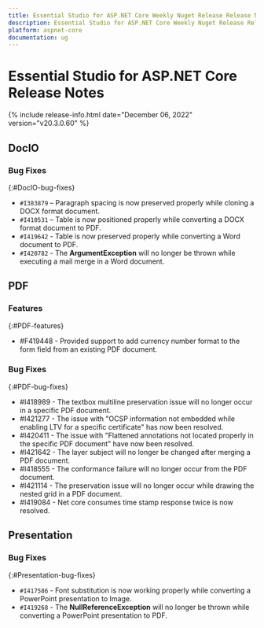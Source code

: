 ```yaml
---
title: Essential Studio for ASP.NET Core Weekly Nuget Release Release Notes  
description: Essential Studio for ASP.NET Core Weekly Nuget Release Release Notes  
platform: aspnet-core
documentation: ug
---
```


# Essential Studio for ASP.NET Core  Release Notes  

{% include release-info.html date="December 06, 2022"  version="v20.3.0.60" %} 






## DocIO

### Bug Fixes
{:#DocIO-bug-fixes}

- `#I383879` – Paragraph spacing is now preserved properly while cloning a DOCX format document.
- `#I410531` – Table is now positioned properly while converting a DOCX format document to PDF.
- `#I419642` - Table is now preserved properly while converting a Word document to PDF.
- `#I420782` - The **ArgumentException** will no longer be thrown while executing a mail merge in a Word document.
## PDF

### Features
{:#PDF-features}

* \#F419448 -	Provided support to add currency number format to the form field from an existing PDF document.

### Bug Fixes
{:#PDF-bug-fixes}

* \#I418989 - 	The textbox multiline preservation issue will no longer occur in a specific PDF document.
* \#I421277 - 	The issue with "OCSP information not embedded while enabling LTV for a specific certificate" has now been resolved.
* \#I420411 - 	The issue with "Flattened annotations not located properly in the specific PDF document" have now been resolved.
* \#I421642 - 	The layer subject will no longer be changed after merging a PDF document.
* \#I418555 - 	The conformance failure will no longer occur from the PDF document.
* \#I421114 - 	The preservation issue will no longer occur while drawing the nested grid in a PDF document.
* \#I419084 - 	Net core consumes time stamp response twice is now resolved.

## Presentation

### Bug Fixes
{:#Presentation-bug-fixes}

- `#I417586` - Font substitution is now working properly while converting a PowerPoint presentation to Image.
- `#I419268` - The **NullReferenceException** will no longer be thrown while converting a PowerPoint presentation to PDF.
